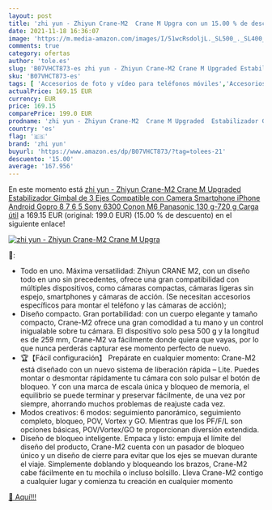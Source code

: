 ```yaml
---
layout: post
title: 'zhi yun - Zhiyun Crane-M2  Crane M Upgra con un 15.00 % de descuento'
date: 2021-11-18 16:36:07
image: 'https://m.media-amazon.com/images/I/51wcRsdoljL._SL500_._SL400_.jpg'
comments: true
category: ofertas
author: 'tole.es'
slug: 'B07VHCT873-es zhi yun - Zhiyun Crane-M2 Crane M Upgraded Estabilizador...'
sku: 'B07VHCT873-es'
tags: [ 'Accesorios de foto y vídeo para teléfonos móviles','Accesorios para móviles','Comunicación móvil y accesorios','Electrónica','Estabilizadores y gimbals de mano para teléfono móvil','iphone','zhi yun', ]
actualPrice: 169.15 EUR
currency: EUR
price: 169.15
comparePrice: 199.0 EUR
prodname: 'zhi yun - Zhiyun Crane-M2  Crane M Upgraded  Estabilizador Gimbal de 3 Ejes Compatible con Camera Smartphone iPhone Android  Gopro 8 7 6 5  Sony 6300 Conon M6 Panasonic  130 g-720 g Carga útil'
country: 'es'
flag: '🇪🇸'
brand: 'zhi yun'
buyurl: 'https://www.amazon.es/dp/B07VHCT873/?tag=tolees-21'
descuento: '15.00'
average: '167.956'
---
```


En este momento está [zhi yun - Zhiyun Crane-M2  Crane M Upgraded  Estabilizador Gimbal de 3 Ejes Compatible con Camera Smartphone iPhone Android  Gopro 8 7 6 5  Sony 6300 Conon M6 Panasonic  130 g-720 g Carga útil](https://www.amazon.es/dp/B07VHCT873/?tag=tolees-21) a 169.15 EUR (original: 199.0 EUR) (15.00 %  de descuento) en el siguiente enlace!

[![zhi yun - Zhiyun Crane-M2  Crane M Upgra](https://m.media-amazon.com/images/I/51wcRsdoljL._SL500_._SL400_.jpg)](https://www.amazon.es/dp/B07VHCT873/?tag=tolees-21)

🔎:

- Todo en uno. Máxima versatilidad: Zhiyun CRANE M2, con un diseño todo en uno sin precedentes, ofrece una gran compatibilidad con múltiples dispositivos, como cámaras compactas, cámaras ligeras sin espejo, smartphones y cámaras de acción. (Se necesitan accesorios específicos para montar el teléfono y las cámaras de acción);
- Diseño compacto. Gran portabilidad: con un cuerpo elegante y tamaño compacto, Crane-M2 ofrece una gran comodidad a tu mano y un control inigualable sobre tu cámara. El dispositivo solo pesa 500 g y la longitud es de 259 mm, Crane-M2 va fácilmente donde quiera que vayas, por lo que nunca perderás capturar ese momento perfecto de nuevo.
- 🏆【Fácil configuración】 Prepárate en cualquier momento: Crane-M2 está diseñado con un nuevo sistema de liberación rápida – Lite. Puedes montar o desmontar rápidamente tu cámara con solo pulsar el botón de bloqueo. Y con una marca de escala única y bloqueo de memoria, el equilibrio se puede terminar y preservar fácilmente, de una vez por siempre, ahorrando muchos problemas de reajuste cada vez.
- Modos creativos: 6 modos: seguimiento panorámico, seguimiento completo, bloqueo, POV, Vortex y GO. Mientras que los PF/F/L son opciones básicas, POV/Vortex/GO te proporcionan diversión extendida.
- Diseño de bloqueo inteligente. Empaca y listo: empuja el límite del diseño del producto, Crane-M2 cuenta con un pasador de bloqueo único y un diseño de cierre para evitar que los ejes se muevan durante el viaje. Simplemente doblando y bloqueando los brazos, Crane-M2 cabe fácilmente en tu mochila o incluso bolsillo. Lleva Crane-M2 contigo a cualquier lugar y comienza tu creación en cualquier momento

[🛒 Aquí!!!](https://www.amazon.es/dp/B07VHCT873/?tag=tolees-21)
